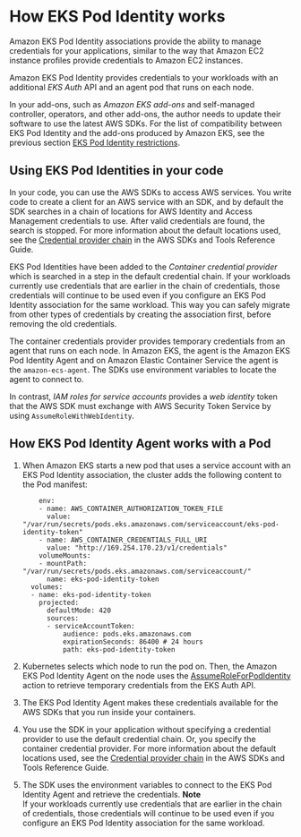 # How EKS Pod Identity works<a name="pod-id-how-it-works"></a>

Amazon EKS Pod Identity associations provide the ability to manage credentials for your applications, similar to the way that Amazon EC2 instance profiles provide credentials to Amazon EC2 instances\.

Amazon EKS Pod Identity provides credentials to your workloads with an additional *EKS Auth* API and an agent pod that runs on each node\.

In your add\-ons, such as *Amazon EKS add\-ons* and self\-managed controller, operators, and other add\-ons, the author needs to update their software to use the latest AWS SDKs\. For the list of compatibility between EKS Pod Identity and the add\-ons produced by Amazon EKS, see the previous section [EKS Pod Identity restrictions](pod-identities.md#pod-id-restrictions)\.

## Using EKS Pod Identities in your code<a name="pod-id-credentials"></a>

In your code, you can use the AWS SDKs to access AWS services\. You write code to create a client for an AWS service with an SDK, and by default the SDK searches in a chain of locations for AWS Identity and Access Management credentials to use\. After valid credentials are found, the search is stopped\. For more information about the default locations used, see the [Credential provider chain](https://docs.aws.amazon.com/sdkref/latest/guide/standardized-credentials.html#credentialProviderChain) in the AWS SDKs and Tools Reference Guide\.

EKS Pod Identities have been added to the *Container credential provider* which is searched in a step in the default credential chain\. If your workloads currently use credentials that are earlier in the chain of credentials, those credentials will continue to be used even if you configure an EKS Pod Identity association for the same workload\. This way you can safely migrate from other types of credentials by creating the association first, before removing the old credentials\.

The container credentials provider provides temporary credentials from an agent that runs on each node\. In Amazon EKS, the agent is the Amazon EKS Pod Identity Agent and on Amazon Elastic Container Service the agent is the `amazon-ecs-agent`\. The SDKs use environment variables to locate the agent to connect to\.

In contrast, *IAM roles for service accounts* provides a *web identity* token that the AWS SDK must exchange with AWS Security Token Service by using `AssumeRoleWithWebIdentity`\.

## How EKS Pod Identity Agent works with a Pod<a name="pod-id-agent-pod"></a>

1. When Amazon EKS starts a new pod that uses a service account with an EKS Pod Identity association, the cluster adds the following content to the Pod manifest:

   ```
       env:
       - name: AWS_CONTAINER_AUTHORIZATION_TOKEN_FILE
         value: "/var/run/secrets/pods.eks.amazonaws.com/serviceaccount/eks-pod-identity-token"
       - name: AWS_CONTAINER_CREDENTIALS_FULL_URI
         value: "http://169.254.170.23/v1/credentials"
       volumeMounts:
       - mountPath: "/var/run/secrets/pods.eks.amazonaws.com/serviceaccount/"
         name: eks-pod-identity-token
     volumes:
     - name: eks-pod-identity-token
       projected:
         defaultMode: 420
         sources:
         - serviceAccountToken:
             audience: pods.eks.amazonaws.com
             expirationSeconds: 86400 # 24 hours
             path: eks-pod-identity-token
   ```

1. Kubernetes selects which node to run the pod on\. Then, the Amazon EKS Pod Identity Agent on the node uses the [AssumeRoleForPodIdentity](http://amazonaws.com/eks/latest/APIReference/API_auth_AssumeRoleForPodIdentity.html) action to retrieve temporary credentials from the EKS Auth API\.

1. The EKS Pod Identity Agent makes these credentials available for the AWS SDKs that you run inside your containers\.

1. You use the SDK in your application without specifying a credential provider to use the default credential chain\. Or, you specify the container credential provider\. For more information about the default locations used, see the [Credential provider chain](https://docs.aws.amazon.com/sdkref/latest/guide/standardized-credentials.html#credentialProviderChain) in the AWS SDKs and Tools Reference Guide\.

1. The SDK uses the environment variables to connect to the EKS Pod Identity Agent and retrieve the credentials\.
**Note**  
 If your workloads currently use credentials that are earlier in the chain of credentials, those credentials will continue to be used even if you configure an EKS Pod Identity association for the same workload\.